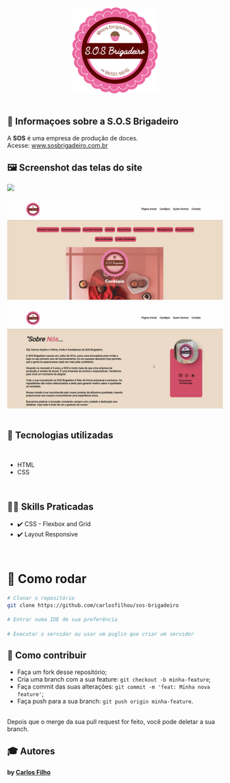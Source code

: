 <h3 align="center">
    <img width="200px" src="imgsos/logosos.png">
    <br><br>
</h3>

## 🔖 Informaçoes sobre a S.O.S Brigadeiro <br/>

A <strong>SOS</strong> é uma empresa de produção de doces. <br>
Acesse: <a href="https://www.sosbrigadeiro.com.br/">www.sosbrigadeiro.com.br</a>
<br>

## 🖼 Screenshot das telas do site <br/>

<img src="github/webfrontvideo.gif"><br><br>
<img src="github/webfrontvideo2.gif"><br><br>
<img src="github/webfrontvideo3.gif">
<br/><br>

## 🚀 Tecnologias utilizadas <br/>
<br/>

- HTML <br/>
- CSS <br/>
<br/>

## 👨‍💻 Skills Praticadas

  - ✔️ CSS - Flexbox and Grid 
  - ✔️ Layout Responsive
<br><br><br>

 # 👷 Como rodar

```bash
# Clonar o repositório
git clone https://github.com/carlosfilhou/sos-brigadeiro

# Entrar numa IDE de sua preferência 

# Executar o servidor ou usar um puglin que criar um servidor

```


## 🤔 Como contribuir <br/>

- Faça um fork desse repositório; <br/>
- Cria uma branch com a sua feature: `git checkout -b minha-feature`;<br/>
- Faça commit das suas alterações: `git commit -m 'feat: Minha nova feature'`; <br/>
- Faça push para a sua branch: `git push origin minha-feature`.<br/>
<br/>
Depois que o merge da sua pull request for feito, você pode deletar a sua branch. <br/>


## 🎓 Autores
<h4>
   by  <a href="https://www.linkedin.com/in/carlosfilhou/" target="_blank"> Carlos Filho </a>
</h4>
